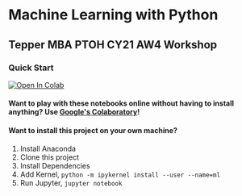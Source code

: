 
# Machine Learning with Python

## Tepper MBA PTOH CY21 AW4 Workshop


### Quick Start

[![Open In Colab](https://colab.research.google.com/assets/colab-badge.svg)](https://colab.research.google.com/github/carriegardner428/ML-with-Python-Tepper-CY21-AW4/blob/main/)

#### Want to play with these notebooks online without having to install anything? Use [Google's Colaboratory](https://colab.research.google.com/github/carriegardner428/ML-with-Python-Tepper-CY21-AW4/blob/main/)!



#### Want to install this project on your own machine?
1. Install Anaconda
2. Clone this project
3. Install Dependencies
4. Add Kernel, `python -m ipykernel install --user --name=ml`
5. Run Jupyter, `jupyter notebook`

